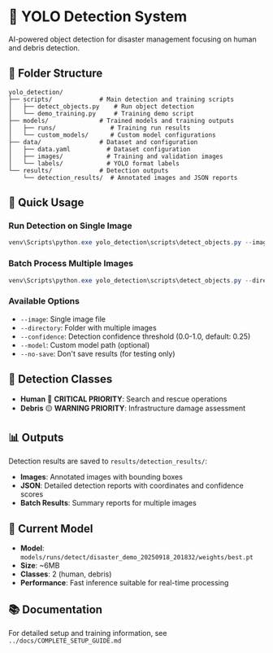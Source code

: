 # 🤖 YOLO Detection System

AI-powered object detection for disaster management focusing on human and debris detection.

## 📁 Folder Structure

```
yolo_detection/
├── scripts/             # Main detection and training scripts
│   ├── detect_objects.py    # Run object detection
│   └── demo_training.py     # Training demo script
├── models/              # Trained models and training outputs
│   ├── runs/               # Training run results
│   └── custom_models/      # Custom model configurations
├── data/                # Dataset and configuration
│   ├── data.yaml          # Dataset configuration
│   ├── images/            # Training and validation images
│   └── labels/            # YOLO format labels
└── results/             # Detection outputs
    └── detection_results/  # Annotated images and JSON reports
```

## 🚀 Quick Usage

### Run Detection on Single Image
```powershell
venv\Scripts\python.exe yolo_detection\scripts\detect_objects.py --image path\to\image.jpg --confidence 0.25
```

### Batch Process Multiple Images
```powershell
venv\Scripts\python.exe yolo_detection\scripts\detect_objects.py --directory path\to\images\folder --confidence 0.25
```

### Available Options
- `--image`: Single image file
- `--directory`: Folder with multiple images  
- `--confidence`: Detection confidence threshold (0.0-1.0, default: 0.25)
- `--model`: Custom model path (optional)
- `--no-save`: Don't save results (for testing only)

## 🎯 Detection Classes

- **Human** 🔴 **CRITICAL PRIORITY**: Search and rescue operations
- **Debris** 🟡 **WARNING PRIORITY**: Infrastructure damage assessment

## 📊 Outputs

Detection results are saved to `results/detection_results/`:
- **Images**: Annotated images with bounding boxes
- **JSON**: Detailed detection reports with coordinates and confidence scores
- **Batch Results**: Summary reports for multiple images

## 🔧 Current Model

- **Model**: `models/runs/detect/disaster_demo_20250918_201832/weights/best.pt`
- **Size**: ~6MB
- **Classes**: 2 (human, debris)
- **Performance**: Fast inference suitable for real-time processing

## 📚 Documentation

For detailed setup and training information, see `../docs/COMPLETE_SETUP_GUIDE.md`